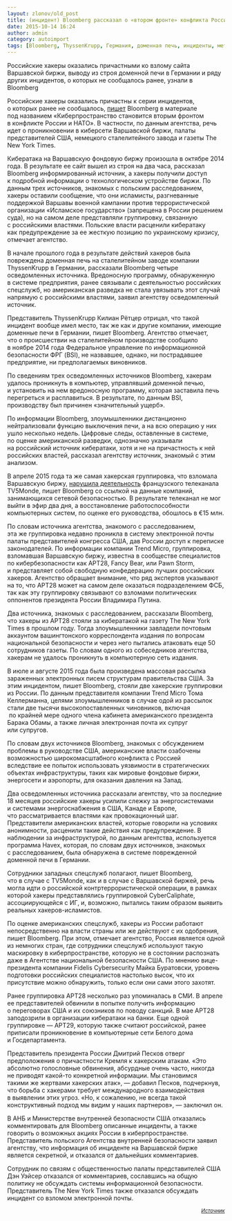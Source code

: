 ```yaml
---
layout: zlonov/old_post
title: (инцидент) Bloomberg рассказал о «втором фронте» конфликта России и НАТО
date: 2015-10-14 16:24
author: admin
category: autoimport
tags: [Bloomberg, ThyssenKrupp, Германия, доменная печь, инциденты, металлургия, Россия, сталелитейный завод]
---
```

Российские хакеры оказались причастными ко взлому сайта Варшавской биржи, выводу из строя доменной печи в Германии и ряду других инцидентов, о которых не сообщалось ранее, узнали в Bloomberg

Российские хакеры оказались причастны к серии инцидентов, о которых ранее не сообщалось, <a href="http://www.bloomberg.com/news/articles/2015-10-14/cyberspace-becomes-second-front-in-russia-s-clash-with-nato" target="_blank">пишет</a> Bloomberg в материале под названием «Киберпространство становится вторым фронтом в конфликте России и НАТО». В частности, по данным агентства, речь идет о проникновении в киберсети Варшавской биржи, палаты представителей США, немецкого сталелитейного завода и газеты The New York Times.

Кибератака на Варшавскую фондовую биржу произошла в октябре 2014 года. В результате ее сайт вышел из строя на два часа, рассказал Bloomberg информированный источник, а хакеры получили доступ к подробной информации о технологическом устройстве биржи. По данным трех источников, знакомых с польским расследованием, хакеры оставили сообщение, что они исламисты, разгневанные поддержкой Варшавы военной кампании против террористической организации «Исламское государство» (запрещена в России решением суда), но на самом деле представляли группировку, связанную с российскими властями. Польские власти расценили кибератаку как предупреждение за ее жесткую позицию по украинскому кризису, отмечает агентство.

В начале прошлого года в результате действий хакеров была повреждена доменная печь на сталелитейном заводе компании ThyssenKrupp в Германии, рассказали Bloomberg четыре осведомленных источника. Вредоносную программу, обнаруженную в системе предприятия, ранее связывали с деятельностью российских спецслужб, но американская разведка не стала увязывать этот случай напрямую с российскими властями, заявил агентству осведомленный источник.

Представитель ThyssenKrupp Килиан Рётцер отрицал, что такой инцидент вообще имел место, так же как и другие компании, имеющие доменные печи в Германии, пишет Bloomberg. Агентство отмечает, что о происшествии на сталелитейном производстве сообщило в ноябре 2014 года Федеральное управление по информационной безопасности ФРГ (BSI), не назвавшее, однако, ни пострадавшее предприятие, ни предполагаемых виновников.

По сведениям трех осведомленных источников Bloomberg, хакерам удалось проникнуть в компьютер, управлявший доменной печью, и установить на нем вредоносную программу, которая заставила печь перегреться и расплавиться. В результате, по данным BSI, производству был причинен «значительный ущерб».

По информации Bloomberg, злоумышленники дистанционно нейтрализовали функцию выключения печи, а на всю операцию у них ушло несколько недель. Цифровые следы, оставленные в системе, по оценке американской разведки, однозначно указывали на российский источник кибератаки, хотя и не на причастность к ней российских властей, рассказал агентству источник, знакомый с этим анализом.

В апреле 2015 года та же самая хакерская группировка, что взломала Варшавскую биржу, <a href="http://www.rbc.ru/rbcfreenews/5525e74d9a794790a80cfa2b" target="_blank">нарушила деятельность</a> французского телеканала TV5Monde, пишет Bloomberg со ссылкой на данные компаний, занимающихся сетевой безопасностью. В результате телеканал не мог выйти в эфир два дня, а восстановление работоспособности компьютерных систем, по оценке его руководства, обошлось в €15 млн.

По словам источника агентства, знакомого с расследованием, эта же группировка недавно проникла в систему электронной почты палаты представителей конгресса США, дав России доступ к переписке законодателей.
По информации компании Trend Micro, группировка, взломавшая Варшавскую биржу, известна в сообществе специалистов по кибербезопасности как APT28, Fancy Bear, или Pawn Storm, и представляет собой свободную конфедерацию лучших российских хакеров. Агентство обращает внимание, что ряд экспертов указывают на то, что APT28 может на самом деле оказаться подразделением ФСБ, так как эту группировку связывают со взломами политических оппонентов президента России Владимира Путина.

Два источника, знакомых с расследованием, рассказали Bloomberg, что хакеры из APT28 стояли за кибератакой на газету The New York Times в прошлом году. Тогда злоумышленники завладели почтовым аккаунтом вашингтонского корреспондента издания по вопросам национальной безопасности и через него пытались атаковать еще 50 сотрудников газеты. По словам одного из собеседников агентства, хакерам не удалось проникнуть в компьютерную сеть издания.

В июле и августе 2015 года была произведена массовая рассылка зараженных электронных писем структурам правительства США. За этим инцидентом, пишет Bloomberg, стояли две хакерские группировки из России. По данным представителя компании Trend Micro Тома Келлерманна, целями злоумышленников в случае одой из рассылок стали две тысячи высокопоставленных чиновников, включая​ по крайней мере одного члена кабинета американского президента Барака Обамы, а также личная электронная почта их супруг или супругов.

По словам двух источников Bloomberg, знакомых с обсуждением проблемы в руководстве США, американские власти озабочены возможностью широкомасштабного конфликта с Россией вследствие ее попыток использовать уязвимости в стратегических объектах инфраструктуры, таких как мировые фондовые биржи, энергосети и аэропорты, для оказания давления на Запад.

Два осведомленных источника рассказали агентству, что за последние 18 месяцев российские хакеры усилили слежку за энергосистемами и системами энергоснабжения в США, Канаде и Европе, что рассматривается властями как провокационный шаг. Представители американских властей, которые говорили на условиях анонимности, расценили такие действия как предупреждение. В наблюдении за инфраструктурой, по данным агентства, используется программа Havex, которая, по словам двух источников, знакомых с расследованием, была обнаружена в системе поврежденной доменной печи в Германии.

Сотрудники западных спецслужб полагают, пишет Bloomberg, что в случае с TV5Monde, как и в случае с Варшавской биржей, речь могла идти о российской контртеррористической операции, в рамках которой хакеры представлялись группировкой CyberCaliphate, ассоциирующейся с ИГ, и, возможно, пытались таким образом выявить реальных хакеров-исламистов.

По оценке американских спецслужб, хакеры из России работают непосредственно на власти страны или же действуют с их одобрения, пишет Bloomberg. При этом, отмечает агентство, Россия является одной из немногих стран, где сотрудники спецслужб используют такую маскировку в киберпространстве, которую не в состоянии распознать даже в Агентстве национальной безопасности США. По мнению вице-президента компании Fidelis Cybersecurity Майка Буратовски, уровень подготовки российских специалистов настолько высок, что их присутствие можно обнаружить, только если они сами этого захотят.

Ранее группировка APT28 несколько раз упоминалась в СМИ. В апреле ее представителей обвинили в попытке получить информацию о переговорах США и их союзников по поводу санкций. В мае APT28 заподозрили в организации кибератаки на банки. Еще одной группировке — APT29, которую также считают российской, ранее приписали проникновение в компьютерные сети Белого дома и Госдепартамента.

Представитель президента России Дмитрий Песков отверг предположения о причастности Кремля к хакерским атакам. «Это абсолютно голословные обвинения, абсурдные очень часто, никогда не приводят какой-то конкретной информации. Мы становимся такими же жертвами хакерских атак», — добавил Песков, подчеркнув, что борьба с хакерами требует международного взаимодействия в выявлении этих угроз. «Но, к сожалению, не всегда такой конструктивный подход мы видим у наших партнеров», — заключил он.

В АНБ и Министерстве внутренней безопасности США отказались комментировать для Bloomberg описанные инциденты, а также говорить о возможных акциях России в киберпространстве. Представитель польского Агентства внутренней безопасности заявил агентству, что информация об инциденте на Варшавской бирже является секретной, и отказался от дальнейших комментариев.

Сотрудник по связям с общественностью палаты представителей США Дэн Уэйсер отказался от комментариев, сославшись на общую политику не обсуждать системы информационной безопасности. Представитель The New York Times также отказался обсуждать инцидент со взломом электронной почты.

<p style="text-align: right;"><sub><em><a href="http://www.rbc.ru/technology_and_media/14/10/2015/561e4bec9a79475bf097ae7a" target="_blank">Источник</a></em></sub>
